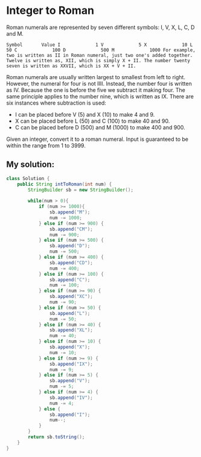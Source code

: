 # Integer to Roman

Roman numerals are represented by seven different symbols: I, V, X, L, C, D and M.

``
Symbol       Value
I             1
V             5
X             10
L             50
C             100
D             500
M             1000
For example, two is written as II in Roman numeral, just two one's added together. Twelve is written as, XII, which is simply X + II. The number twenty seven is written as XXVII, which is XX + V + II.
``

Roman numerals are usually written largest to smallest from left to right. However, the numeral for four is not IIII. Instead, the number four is written as IV. Because the one is before the five we subtract it making four. The same principle applies to the number nine, which is written as IX. There are six instances where subtraction is used:

* I can be placed before V (5) and X (10) to make 4 and 9. 
* X can be placed before L (50) and C (100) to make 40 and 90. 
* C can be placed before D (500) and M (1000) to make 400 and 900.

Given an integer, convert it to a roman numeral. Input is guaranteed to be within the range from 1 to 3999.

## My solution:

```Java
class Solution {
    public String intToRoman(int num) {
        StringBuilder sb = new StringBuilder();
        
        while(num > 0){
            if (num >= 1000){
                sb.append("M");
                num -= 1000;
            } else if (num >= 900) {
                sb.append("CM");
                num -= 900;
            } else if (num >= 500) {
                sb.append("D");
                num -= 500;
            } else if (num >= 400) {
                sb.append("CD");
                num -= 400;
            } else if (num >= 100) {
                sb.append("C");
                num -= 100;
            } else if (num >= 90) {
                sb.append("XC");
                num -= 90;
            } else if (num >= 50) {
                sb.append("L");
                num -= 50;
            } else if (num >= 40) {
                sb.append("XL");
                num -= 40;
            } else if (num >= 10) {
                sb.append("X");
                num -= 10;
            } else if (num >= 9) {
                sb.append("IX");
                num -= 9;
            } else if (num >= 5) {
                sb.append("V");
                num -= 5;
            } else if (num >= 4) {
                sb.append("IV");
                num -= 4;
            } else {
                sb.append("I");
                num--;
            }
        }
        return sb.toString();
    }
}
```
